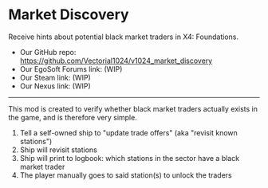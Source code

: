 # Market Discovery
Receive hints about potential black market traders in X4: Foundations.

- Our GitHub repo: https://github.com/Vectorial1024/v1024_market_discovery
- Our EgoSoft Forums link: (WIP)
- Our Steam link: (WIP)
- Our Nexus link: (WIP)

---

This mod is created to verify whether black market traders actually exists in the game, and is therefore very simple.
1. Tell a self-owned ship to "update trade offers" (aka "revisit known stations")
2. Ship will revisit stations
3. Ship will print to logbook: which stations in the sector have a black market trader
4. The player manually goes to said station(s) to unlock the traders
